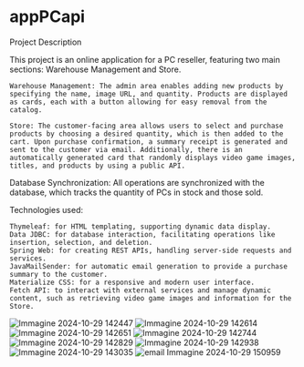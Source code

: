 # appPCapi


Project Description

This project is an online application for a PC reseller, featuring two main sections: Warehouse Management and Store.

    Warehouse Management: The admin area enables adding new products by specifying the name, image URL, and quantity. Products are displayed as cards, each with a button allowing for easy removal from the catalog.

    Store: The customer-facing area allows users to select and purchase products by choosing a desired quantity, which is then added to the cart. Upon purchase confirmation, a summary receipt is generated and sent to the customer via email. Additionally, there is an automatically generated card that randomly displays video game images, titles, and products by using a public API.

Database Synchronization: All operations are synchronized with the database, which tracks the quantity of PCs in stock and those sold.

Technologies used:


    Thymeleaf: for HTML templating, supporting dynamic data display.
    Data JDBC: for database interaction, facilitating operations like insertion, selection, and deletion.
    Spring Web: for creating REST APIs, handling server-side requests and services.
    JavaMailSender: for automatic email generation to provide a purchase summary to the customer.
    Materialize CSS: for a responsive and modern user interface.
    Fetch API: to interact with external services and manage dynamic content, such as retrieving video game images and information for the Store.



![Immagine 2024-10-29 142447](https://github.com/user-attachments/assets/fc0c761e-96d3-46b0-a97d-3594bb203ce7)
![Immagine 2024-10-29 142614](https://github.com/user-attachments/assets/f86ddcbb-3b26-443a-8914-4b966c732aee)
![Immagine 2024-10-29 142651](https://github.com/user-attachments/assets/0019c952-fc73-45c8-bd39-794c19567364)
![Immagine 2024-10-29 142744](https://github.com/user-attachments/assets/d1be6243-8adf-4eee-ab64-271d836c7631)
![Immagine 2024-10-29 142829](https://github.com/user-attachments/assets/663c7413-4370-4535-8c7d-d4bd17ad1080)
![Immagine 2024-10-29 142938](https://github.com/user-attachments/assets/0ab4497c-fcbd-4db5-9d5a-2fff341c3398)
![Immagine 2024-10-29 143035](https://github.com/user-attachments/assets/695717eb-4120-452e-8b1c-b0fa7deb8aaa)
![email Immagine 2024-10-29 150959](https://github.com/user-attachments/assets/41f6bf5e-5440-4ec0-8527-ca5f79bd7836)




    
